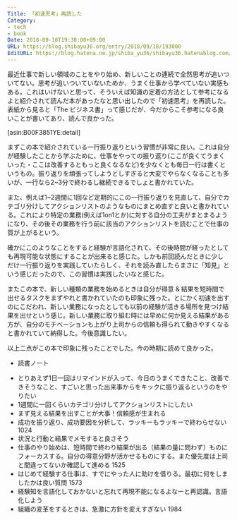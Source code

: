```yaml
---
Title: 「初速思考」再読した
Category:
- tech
- book
Date: 2018-09-18T19:30:00+09:00
URL: https://blog.shibayu36.org/entry/2018/09/18/193000
EditURL: https://blog.hatena.ne.jp/shiba_yu36/shibayu36.hatenablog.com/atom/entry/10257846132633200298
---
```


最近仕事で新しい領域のことをやり始め、新しいことの連続で全然思考が追いついてない。思考が追いついていないためか、うまく仕事から学べていない実感もある。これはいけないと思って、そういえば知識の定着の方法として参考になるよと紹介されて読んだ本があったなと思い出したので「初速思考」を再読した。表紙から見ると「The ビジネス書」って感じだが、今だからこそ参考になる良いことが書いてあり、読んで良かった。

[asin:B00F3851YE:detail]


まずこの本で紹介されている一行振り返りという習慣が非常に良い。これは自分が経験したことから学ぶために、仕事をやっての振り返り(ここが良くてうまくいった・ここは改善するともっと良くなるなど)を少なくとも毎日一行は書くというもの。振り返りを頑張ってしようとしすぎると大変でやらなくなることも多いが、一行なら2~3分で終わるし継続できるでしょと書かれていた。

また、例えば1~2週間に1回など定期的にこの一行振り返りを見直して、自分でカテゴリ分けしてアクションリストのようなものにまとめ直すと良いと書かれている。これにより特定の業務(例えば1on1とか)に対する自分の工夫がまとまるようになり、その後その業務を行う前に該当のアクションリストを読むことで仕事の質が上がるという。

確かにこのようなことをすると経験が言語化されて、その後時間が経ったとしても再現可能な状態にすることが出来ると感じた。しかも前回読んだときに少しだけ一行振り返りを実践していたらしく、それを読み直したらまさに「知見」という感じだったので、この習慣は実践したいなと感じた。


またこの本で、新しい種類の業務を始めるときは自分が得意 & 結果を短時間で出せるタスクをまずやれと書かれていたのも印象に残った。とにかく初速を出すのにこだわれ、新しい業務になったとしても以前の経験が活きる場所を見つけ結果を出せという感じ。新しい業務に取り組む時には早めに何か見える結果がある方が、自分のモチベーションも上がり上司からの信頼も得られて動きやすくなると書かれていて納得した。今後意識したい。


以上二点がこの本で印象に残ったことでした。今の時期に読めて良かった。

* 読書ノート
- とりあえず1日一回はリマインドが入って、今日のうまくできたこと、改善できそうなこと、すごいと思った出来事からをキックに振り返るというのをやりたい
- 1週間に一回くらいカテゴリ分けしてアクションリストにしたい
- まず見える結果を出すことが大事！信頼感が生まれる
- 成功を振り返り、成功要因を分析して、ラッキーもラッキーで終わらせない 1024
- 状況と行動と結果でメモすると良さそう
- 仕事のやり始めは、短時間で終わり結果が出る（結果の量に問わず）ものにフォーカスする。自分の得意分野が活かせるものにする。また優先度は上司と間違ってないか確認して進める 1525
- はじめて経験する仕事は、すでにやった人に助けを借りる。最初に何をしましたかは良い質問 1573
- 経験知を言語化しておかないと忘れて再現不能になるよなーと再認識。言語化しよう
- 組織の変革をするときは、急激に方針を変えすぎない 1984
